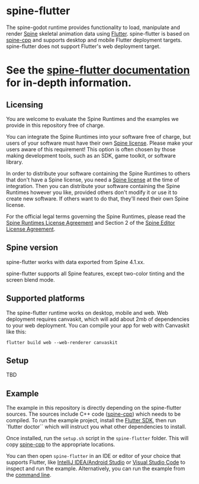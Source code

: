 # spine-flutter

The spine-godot runtime provides functionality to load, manipulate and render [Spine](https://esotericsoftware.com) skeletal animation data using [Flutter](https://flutter.dev/). spine-flutter is based on [spine-cpp](../spine-cpp) and supports desktop and mobile Flutter deployment targets. spine-flutter does not support Flutter's web deployment target.

# See the [spine-flutter documentation](https://esotericsoftware.com/spine-flutter) for in-depth information.

## Licensing

You are welcome to evaluate the Spine Runtimes and the examples we provide in this repository free of charge.

You can integrate the Spine Runtimes into your software free of charge, but users of your software must have their own [Spine license](https://esotericsoftware.com/spine-purchase). Please make your users aware of this requirement! This option is often chosen by those making development tools, such as an SDK, game toolkit, or software library.

In order to distribute your software containing the Spine Runtimes to others that don't have a Spine license, you need a [Spine license](https://esotericsoftware.com/spine-purchase) at the time of integration. Then you can distribute your software containing the Spine Runtimes however you like, provided others don't modify it or use it to create new software. If others want to do that, they'll need their own Spine license.

For the official legal terms governing the Spine Runtimes, please read the [Spine Runtimes License Agreement](https://esotericsoftware.com/spine-runtimes-license) and Section 2 of the [Spine Editor License Agreement](https://esotericsoftware.com/spine-editor-license#s2).

## Spine version

spine-flutter works with data exported from Spine 4.1.xx.

spine-flutter supports all Spine features, except two-color tinting and the screen blend mode.

## Supported platforms
The spine-flutter runtime works on desktop, mobile and web. Web deployment requires canvaskit, which will add about 2mb of dependencies to your web deployment. You can compile your app for web with Canvaskit like this:

```
flutter build web --web-renderer canvaskit
```

## Setup
TBD


## Example
The example in this repository is directly depending on the spine-flutter sources. The sources include C++ code ([spine-cpp](../spine-cpp)) which needs to be compiled. To run the example project, install the [Flutter SDK](https://docs.flutter.dev/get-started/install), then run `flutter doctor`` which will instruct you what other dependencies to install.

Once installed, run the `setup.sh` script in the `spine-flutter` folder. This will copy [spine-cpp](../spine-cpp) to the appropriate locations.

You can then open `spine-flutter` in an IDE or editor of your choice that supports Flutter, like [IntelliJ IDEA/Android Studio](https://docs.flutter.dev/get-started/editor?tab=androidstudio) or [Visual Studio Code](https://docs.flutter.dev/get-started/editor?tab=vscode) to inspect and run the example. Alternatively, you can run the example from the [command line](https://docs.flutter.dev/get-started/test-drive?tab=terminal).

